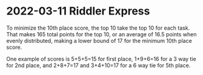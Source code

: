 2022-03-11 Riddler Express
==========================
To minimize the 10th place score, the top 10 take the top 10 for each task.
That makes 165 total points for the top 10, or an average of 16.5 points
when evenly distributed, making a lower bound of 17 for the minimum 10th
place score.

One example of scores is 5+5+5=15 for first place, 1+9+6=16 for a 3 way tie
for 2nd place, and 2+8+7=17 and 3+4+10=17 for a 6 way tie for 5th place.
